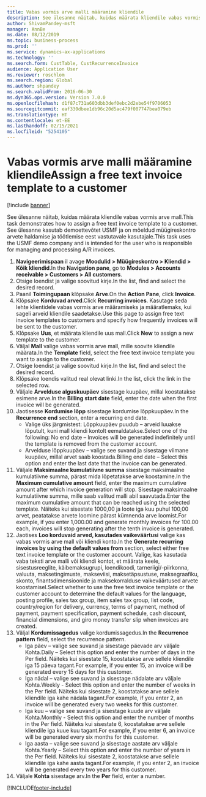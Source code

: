 ```yaml
---
title: Vabas vormis arve malli määramine kliendile
description: See ülesanne näitab, kuidas määrata kliendile vabas vormis arve mall.
author: ShivamPandey-msft
manager: AnnBe
ms.date: 08/12/2019
ms.topic: business-process
ms.prod: ''
ms.service: dynamics-ax-applications
ms.technology: ''
ms.search.form: CustTable, CustRecurrenceInvoice
audience: Application User
ms.reviewer: roschlom
ms.search.region: Global
ms.author: shpandey
ms.search.validFrom: 2016-06-30
ms.dyn365.ops.version: Version 7.0.0
ms.openlocfilehash: d1f87c731a603dbb3def0ebc2d2ebe54f9706053
ms.sourcegitcommit: eaf330dbee1db96c20d5ac479f007747bea079eb
ms.translationtype: HT
ms.contentlocale: et-EE
ms.lasthandoff: 02/15/2021
ms.locfileid: "5254105"
---
```

# <a name="assign-a-free-text-invoice-template-to-a-customer"></a><span data-ttu-id="2d0fa-103">Vabas vormis arve malli määramine kliendile</span><span class="sxs-lookup"><span data-stu-id="2d0fa-103">Assign a free text invoice template to a customer</span></span>

[!include [banner](../../includes/banner.md)]

<span data-ttu-id="2d0fa-104">See ülesanne näitab, kuidas määrata kliendile vabas vormis arve mall.</span><span class="sxs-lookup"><span data-stu-id="2d0fa-104">This task demonstrates how to assign a free text invoice template to a customer.</span></span> <span data-ttu-id="2d0fa-105">See ülesanne kasutab demoettevõtet USMF ja on mõeldud müügireskontro arvete haldamise ja töötlemise eest vastutavale kasutajale.</span><span class="sxs-lookup"><span data-stu-id="2d0fa-105">This task uses the USMF demo company and is intended for the user who is responsible for managing and processing A/R invoices.</span></span>

1. <span data-ttu-id="2d0fa-106">**Navigeerimispaan** il avage **Moodulid > Müügireskontro > Kliendid > Kõik kliendid**.</span><span class="sxs-lookup"><span data-stu-id="2d0fa-106">In the **Navigation pane**, go to **Modules > Accounts receivable > Customers > All customers**.</span></span>
2. <span data-ttu-id="2d0fa-107">Otsige loendist ja valige soovitud kirje.</span><span class="sxs-lookup"><span data-stu-id="2d0fa-107">In the list, find and select the desired record.</span></span>
3. <span data-ttu-id="2d0fa-108">Paanil **Toimingupaan** klõpsake **Arve**.</span><span class="sxs-lookup"><span data-stu-id="2d0fa-108">On the **Action Pane**, click **Invoice**.</span></span>
4. <span data-ttu-id="2d0fa-109">Klõpsake **Korduvad arved**.</span><span class="sxs-lookup"><span data-stu-id="2d0fa-109">Click **Recurring invoices**.</span></span> <span data-ttu-id="2d0fa-110">Kasutage seda lehte klientidele vabas vormis arve määramiseks ja määratlemaks, kui sageli arveid kliendile saadetakse.</span><span class="sxs-lookup"><span data-stu-id="2d0fa-110">Use this page to assign free text invoice templates to customers and specify how frequently invoices will be sent to the customer.</span></span>  
5. <span data-ttu-id="2d0fa-111">Klõpsake **Uus**, et määrata kliendile uus mall.</span><span class="sxs-lookup"><span data-stu-id="2d0fa-111">Click **New** to assign a new template to the customer.</span></span>
6. <span data-ttu-id="2d0fa-112">Väljal **Mall** valige vabas vormis arve mall, mille soovite kliendile määrata.</span><span class="sxs-lookup"><span data-stu-id="2d0fa-112">In the **Template** field, select the free text invoice template you want to assign to the customer.</span></span>
7. <span data-ttu-id="2d0fa-113">Otsige loendist ja valige soovitud kirje.</span><span class="sxs-lookup"><span data-stu-id="2d0fa-113">In the list, find and select the desired record.</span></span>
8. <span data-ttu-id="2d0fa-114">Klõpsake loendis valitud real olevat linki.</span><span class="sxs-lookup"><span data-stu-id="2d0fa-114">In the list, click the link in the selected row.</span></span>
9. <span data-ttu-id="2d0fa-115">Väljale **Arvelduse alguskuupäev** sisestage kuupäev, millal koostatakse esimene arve.</span><span class="sxs-lookup"><span data-stu-id="2d0fa-115">In the **Billing start date** field, enter the date when the first invoice will be generated.</span></span>
10. <span data-ttu-id="2d0fa-116">Jaotisesse **Kordumise lõpp** sisestage kordumise lõppkuupäev.</span><span class="sxs-lookup"><span data-stu-id="2d0fa-116">In the **Recurrence end** section, enter a recurring end date.</span></span>  
    * <span data-ttu-id="2d0fa-117">Valige üks järgmistest: Lõppkuupäev puudub – arveid luuakse lõputult, kuni mall kliendi kontolt eemaldatakse.</span><span class="sxs-lookup"><span data-stu-id="2d0fa-117">Select one of the following: No end date – Invoices will be generated indefinitely until the template is removed from the customer account.</span></span>
    * <span data-ttu-id="2d0fa-118">Arvelduse lõppkuupäev – valige see suvand ja sisestage viimane kuupäev, millal arvet saab koostada.</span><span class="sxs-lookup"><span data-stu-id="2d0fa-118">Billing end date – Select this option and enter the last date that the invoice can be generated.</span></span>  
11. <span data-ttu-id="2d0fa-119">Väljale **Maksimaalne kumulatiivne summa** sisestage maksimaalne kumulatiivne summa, pärast mida lõpetatakse arve koostamine.</span><span class="sxs-lookup"><span data-stu-id="2d0fa-119">In the **Maximum cumulative amount** field, enter the maximum cumulative amount after which invoice generation will stop.</span></span> <span data-ttu-id="2d0fa-120">Sisestage maksimaalne kumulatiivne summa, mille saab valitud malli abil saavutada.</span><span class="sxs-lookup"><span data-stu-id="2d0fa-120">Enter the maximum cumulative amount that can be reached using the selected template.</span></span> <span data-ttu-id="2d0fa-121">Näiteks kui sisestate 1000,00 ja loote iga kuu puhul 100,00 arvet, peatatakse arvete loomine pärast kümnenda arve loomist.</span><span class="sxs-lookup"><span data-stu-id="2d0fa-121">For example, if you enter 1,000.00 and generate monthly invoices for 100.00 each, invoices will stop generating after the tenth invoice is generated.</span></span>  
12. <span data-ttu-id="2d0fa-122">Jaotises **Loo korduvaid arved, kasutades vaikeväärtusi** valige kas vabas vormis arve mall või kliendi konto.</span><span class="sxs-lookup"><span data-stu-id="2d0fa-122">In the **Generate recurring invoices by using the default values from** section, select either free text invoice template or the customer account.</span></span> <span data-ttu-id="2d0fa-123">Valige, kas kasutada vaba teksti arve malli või kliendi kontot, et määrata keele, sisestusreeglite, käibemaksugrupi, loendikoodi, tarneriigi/-piirkonna, valuuta, maksetingimuste, makseviisi, maksetäpsustuse, maksegraafiku, skonto, finantsdimensioonide ja maksekorralduse vaikeväärtused arvete koostamisel.</span><span class="sxs-lookup"><span data-stu-id="2d0fa-123">Select whether to use the free text invoice template or the customer account to determine the default values for the language, posting profile, sales tax group, item sales tax group, list code, country/region for delivery, currency, terms of payment, method of payment, payment specification, payment schedule, cash discount, financial dimensions, and giro money transfer slip when invoices are created.</span></span>  
13. <span data-ttu-id="2d0fa-124">Väljal **Kordumissagedus** valige kordumissagedus.</span><span class="sxs-lookup"><span data-stu-id="2d0fa-124">In the **Recurrence pattern** field, select the recurrence pattern.</span></span>
    + <span data-ttu-id="2d0fa-125">Iga päev – valige see suvand ja sisestage päevade arv väljale Kohta.</span><span class="sxs-lookup"><span data-stu-id="2d0fa-125">Daily – Select this option and enter the number of days in the Per field.</span></span> <span data-ttu-id="2d0fa-126">Näiteks kui sisestate 15, koostatakse arve sellele kliendile iga 15 päeva tagant.</span><span class="sxs-lookup"><span data-stu-id="2d0fa-126">For example, if you enter 15, an invoice will be generated every 15 days for this customer.</span></span>
    + <span data-ttu-id="2d0fa-127">Iga nädal – valige see suvand ja sisestage nädalate arv väljale Kohta.</span><span class="sxs-lookup"><span data-stu-id="2d0fa-127">Weekly - Select this option and enter the number of weeks in the Per field.</span></span> <span data-ttu-id="2d0fa-128">Näiteks kui sisestate 2, koostatakse arve sellele kliendile iga kahe nädala tagant.</span><span class="sxs-lookup"><span data-stu-id="2d0fa-128">For example, if you enter 2, an invoice will be generated every two weeks for this customer.</span></span>
    + <span data-ttu-id="2d0fa-129">Iga kuu – valige see suvand ja sisestage kuude arv väljale Kohta.</span><span class="sxs-lookup"><span data-stu-id="2d0fa-129">Monthly - Select this option and enter the number of months in the Per field.</span></span> <span data-ttu-id="2d0fa-130">Näiteks kui sisestate 6, koostatakse arve sellele kliendile iga kuue kuu tagant.</span><span class="sxs-lookup"><span data-stu-id="2d0fa-130">For example, if you enter 6, an invoice will be generated every six months for this customer.</span></span>
    + <span data-ttu-id="2d0fa-131">Iga aasta – valige see suvand ja sisestage aastate arv väljale Kohta.</span><span class="sxs-lookup"><span data-stu-id="2d0fa-131">Yearly – Select this option and enter the number of years in the Per field.</span></span> <span data-ttu-id="2d0fa-132">Näiteks kui sisestate 2, koostatakse arve sellele kliendile iga kahe aasta tagant.</span><span class="sxs-lookup"><span data-stu-id="2d0fa-132">For example, if you enter 2, an invoice will be generated every two years for this customer.</span></span>  
14. <span data-ttu-id="2d0fa-133">Väljale **Kohta** sisestage arv.</span><span class="sxs-lookup"><span data-stu-id="2d0fa-133">In the **Per** field, enter a number.</span></span>



[!INCLUDE[footer-include](../../../includes/footer-banner.md)]